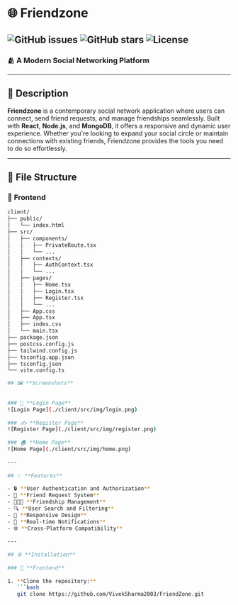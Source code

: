 # 🌐 **Friendzone**  
![GitHub issues](https://img.shields.io/github/issues/VivekSharma2003/FriendZone)
![GitHub stars](https://img.shields.io/github/stars/VivekSharma2003/FriendZone?style=social)
![License](https://img.shields.io/github/license/VivekSharma2003/FriendZone)
---
    
### 🫂 **A Modern Social Networking Platform**  
    
---
    
## 📖 **Description**  
    
**Friendzone** is a contemporary social network application where users can connect, send friend requests, and manage friendships seamlessly. Built with **React**, **Node.js**, and **MongoDB**, it offers a responsive and dynamic user experience. Whether you're looking to expand your social circle or maintain connections with existing friends, Friendzone provides the tools you need to do so effortlessly.  
    
---
    
## 📂 **File Structure**  
    
### 🎨 **Frontend**  
    
```bash
client/
├── public/
│   └── index.html
├── src/
│   ├── components/
│   │   ├── PrivateRoute.tsx
│   │   └── ...
│   ├── contexts/
│   │   ├── AuthContext.tsx
│   │   └── ...
│   ├── pages/
│   │   ├── Home.tsx
│   │   ├── Login.tsx
│   │   ├── Register.tsx
│   │   └── ...
│   ├── App.css
│   ├── App.tsx
│   ├── index.css
│   └── main.tsx
├── package.json
├── postcss.config.js
├── tailwind.config.js
├── tsconfig.app.json
├── tsconfig.json
└── vite.config.ts

## 🖼️ **Screenshots**  
    
    
### 🔐 **Login Page**  
![Login Page](./client/src/img/login.png)  
        
### ✍️ **Register Page**  
![Register Page](./client/src/img/register.png)  
        
### 🏠 **Home Page**  
![Home Page](./client/src/img/home.png)  
        
---
        
## ✨ **Features**  
        
- 🔒 **User Authentication and Authorization**  
- 🤝 **Friend Request System**  
- 🧑‍🤝‍🧑 **Friendship Management**  
- 🔍 **User Search and Filtering**  
- 📱 **Responsive Design**  
- 📢 **Real-time Notifications**    
- 🌐 **Cross-Platform Compatibility**  
        
---
        
## ⚙️ **Installation**  
        
### 🎨 **Frontend**  
        
1. **Clone the repository:**  
   ```bash
   git clone https://github.com/VivekSharma2003/FriendZone.git